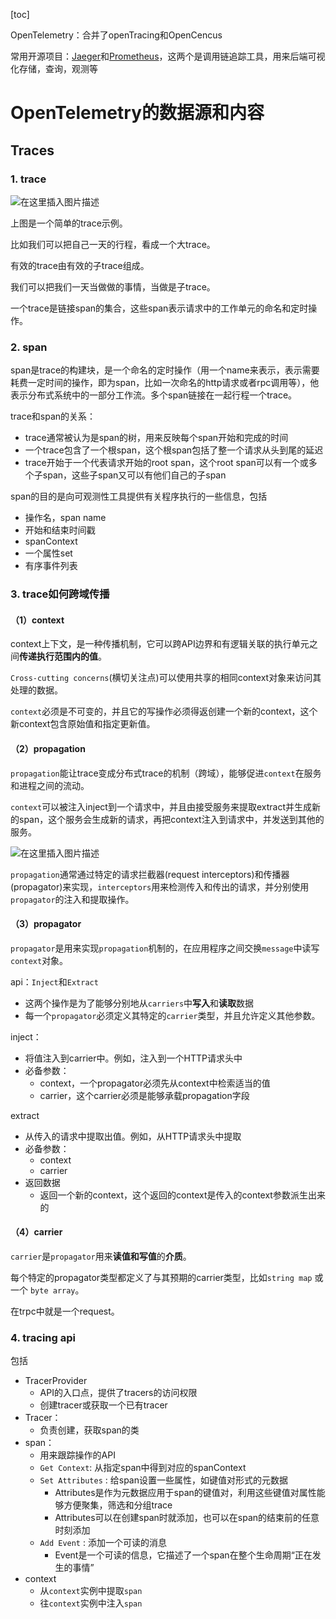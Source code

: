 [toc]

OpenTelemetry：合并了openTracing和OpenCencus

常用开源项目：[Jaeger](https://www.jaegertracing.io/)和[Prometheus](https://prometheus.io/)，这两个是调用链追踪工具，用来后端可视化存储，查询，观测等



# OpenTelemetry的数据源和内容



## Traces



### 1. trace

![在这里插入图片描述](https://img-blog.csdnimg.cn/img_convert/cb4c68dba74eb3ab83e468aa38c8e733.png#pic_center)



上图是一个简单的trace示例。

比如我们可以把自己一天的行程，看成一个大trace。



有效的trace由有效的子trace组成。

我们可以把我们一天当做做的事情，当做是子trace。



一个trace是链接span的集合，这些span表示请求中的工作单元的命名和定时操作。



### 2. span

span是trace的构建块，是一个命名的定时操作（用一个name来表示，表示需要耗费一定时间的操作，即为span，比如一次命名的http请求或者rpc调用等），他表示分布式系统中的一部分工作流。多个span链接在一起行程一个trace。



trace和span的关系：

- trace通常被认为是span的树，用来反映每个span开始和完成的时间
- 一个trace包含了一个根span，这个根span包括了整一个请求从头到尾的延迟
- trace开始于一个代表请求开始的root span，这个root span可以有一个或多个子span，这些子span又可以有他们自己的子span



span的目的是向可观测性工具提供有关程序执行的一些信息，包括

- 操作名，span name
- 开始和结束时间戳
- spanContext
- 一个属性set
- 有序事件列表



### 3. trace如何跨域传播



#### （1）context

context上下文，是一种传播机制，它可以跨API边界和有逻辑关联的执行单元之间**传递执行范围内的值**。

`Cross-cutting concerns`(横切关注点)可以使用共享的相同context对象来访问其处理的数据。

`context`必须是不可变的，并且它的写操作必须得返创建一个新的context，这个新context包含原始值和指定更新值。



#### （2）propagation

`propagation`能让trace变成分布式trace的机制（跨域），能够促进`context`在服务和进程之间的流动。

`context`可以被注入inject到一个请求中，并且由接受服务来提取extract并生成新的span，这个服务会生成新的请求，再把context注入到请求中，并发送到其他的服务。

![在这里插入图片描述](https://img-blog.csdnimg.cn/img_convert/469c88cb6304ab088af180549e32ee21.png#pic_center)



`propagation`通常通过特定的请求拦截器(request interceptors)和传播器(propagator)来实现，`interceptors`用来检测传入和传出的请求，并分别使用`propagator`的注入和提取操作。



#### （3）propagator

`propagator`是用来实现`propagation`机制的，在应用程序之间交换`message`中读写`context`对象。



api：`Inject`和`Extract`

- 这两个操作是为了能够分别地从`carriers`中**写入**和**读取**数据
- 每一个`propagator`必须定义其特定的`carrier`类型，并且允许定义其他参数。



inject：

- 将值注入到carrier中。例如，注入到一个HTTP请求头中
- 必备参数：
  - context，一个propagator必须先从context中检索适当的值
  - carrier，这个carrier必须是能够承载propagation字段



extract

- 从传入的请求中提取出值。例如，从HTTP请求头中提取
- 必备参数：
  - context
  - carrier
- 返回数据
  - 返回一个新的context，这个返回的context是传入的context参数派生出来的



#### （4）carrier

`carrier`是`propagator`用来**读值和写值**的**介质**。

每个特定的propagator类型都定义了与其预期的carrier类型，比如`string map` 或 一个 `byte array`。

在trpc中就是一个request。



### 4. tracing api

包括

- TracerProvider
  - API的入口点，提供了tracers的访问权限
  - 创建tracer或获取一个已有tracer
- Tracer：
  - 负责创建，获取span的类
- span：
  - 用来跟踪操作的API
  - `Get Context`: 从指定span中得到对应的spanContext
  - `Set Attributes` : 给span设置一些属性，如键值对形式的元数据
    - Attributes是作为元数据应用于span的键值对，利用这些键值对属性能够方便聚集，筛选和分组trace
    - Attributes可以在创建span时就添加，也可以在span的结束前的任意时刻添加
  - `Add Event` : 添加一个可读的消息
    - Event是一个可读的信息，它描述了一个span在整个生命周期“正在发生的事情”
- context
  - 从`context`实例中提取`span`
  - 往`context`实例中注入`span`



